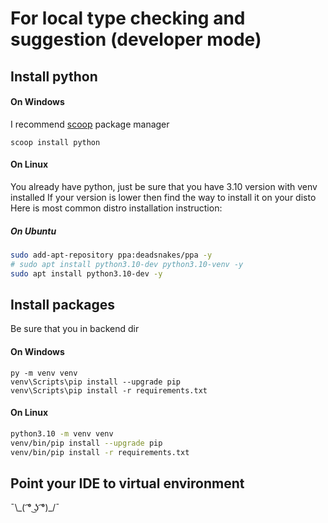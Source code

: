 # For local type checking and suggestion (developer mode)
## Install python
#### On Windows
I recommend [scoop](scoop.sh) package manager
```pwsh
scoop install python
```
#### On Linux
You already have python, just be sure that you have 3.10 version with venv installed
If your version is lower then find the way to install it on your disto
Here is most common distro installation instruction:
##### On Ubuntu
```bash
sudo add-apt-repository ppa:deadsnakes/ppa -y
# sudo apt install python3.10-dev python3.10-venv -y
sudo apt install python3.10-dev -y
```
## Install packages
Be sure that you in backend dir
#### On Windows
```pwsh
py -m venv venv
venv\Scripts\pip install --upgrade pip
venv\Scripts\pip install -r requirements.txt
```
#### On Linux
```bash
python3.10 -m venv venv
venv/bin/pip install --upgrade pip
venv/bin/pip install -r requirements.txt
```
## Point your IDE to virtual environment
¯\\\_( ͡° ͜ʖ ͡°)_/¯